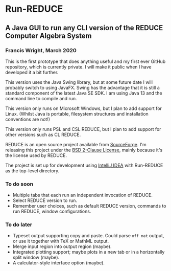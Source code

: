 # Run-REDUCE

## A Java GUI to run any CLI version of the REDUCE Computer Algebra System

### Francis Wright, March 2020

This is the first prototype that does anything useful and my first
ever GitHub repository, which is currently private.  I will make it
public when I have developed it a bit further.

This version uses the Java Swing library, but at some future date I
will probably switch to using JavaFX.  Swing has the advantage that it
is still a standard component of the latest Java SE SDK.  I am using
Java 13 and the command line to compile and run.

This version only runs on Microsoft Windows, but I plan to add support
for Linux.  (Whilst Java is portable, filesystem structures and
installation conventions are not!)

This version only runs PSL and CSL REDUCE, but I plan to add support
for other versions such as CL REDUCE.

REDUCE is an open source project available from
[SourceForge](https://sourceforge.net/projects/reduce-algebra/).  I'm
releasing this project under the [BSD 2-Clause License](LICENSE),
mainly because it's the license used by REDUCE.

The project is set up for development using [IntelliJ
IDEA](https://www.jetbrains.com/idea/) with Run-REDUCE as the
top-level directory.

### To do soon

* Multiple tabs that each run an independent invocation of REDUCE.
* Select REDUCE version to run.
* Remember user choices, such as default REDUCE version, commands to
  run REDUCE, window configurations.

### To do later

* Typeset output supporting copy and paste. Could parse `off nat`
  output, or use it together with TeX or MathML output.
* Merge input region into output region (maybe).
* Integrated plotting support; maybe plots in a new tab or in a
  horizontally split window (maybe).
* A calculator-style interface option (maybe).
